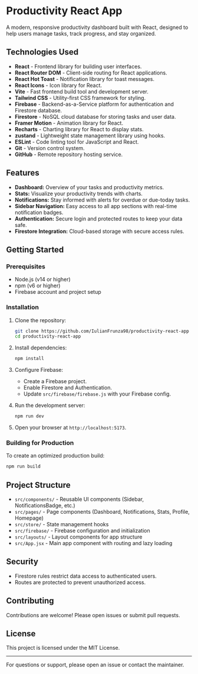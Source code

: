 # Productivity React App

A modern, responsive productivity dashboard built with React, designed to help users manage tasks, track progress, and stay organized.

## Technologies Used

- **React** - Frontend library for building user interfaces.
- **React Router DOM** - Client-side routing for React applications.
- **React Hot Toast** - Notification library for toast messages.
- **React Icons** - Icon library for React.
- **Vite** - Fast frontend build tool and development server.
- **Tailwind CSS** - Utility-first CSS framework for styling.
- **Firebase** - Backend-as-a-Service platform for authentication and Firestore database.
- **Firestore** - NoSQL cloud database for storing tasks and user data.
- **Framer Motion** - Animation library for React.
- **Recharts** - Charting library for React to display stats.
- **zustand** - Lightweight state management library using hooks.
- **ESLint** - Code linting tool for JavaScript and React.
- **Git** - Version control system.
- **GitHub** - Remote repository hosting service.

## Features

- **Dashboard:** Overview of your tasks and productivity metrics.
- **Stats:** Visualize your productivity trends with charts.
- **Notifications:** Stay informed with alerts for overdue or due-today tasks.
- **Sidebar Navigation:** Easy access to all app sections with real-time notification badges.
- **Authentication:** Secure login and protected routes to keep your data safe.
- **Firestore Integration:** Cloud-based storage with secure access rules.

## Getting Started

### Prerequisites

- Node.js (v14 or higher)
- npm (v6 or higher)
- Firebase account and project setup

### Installation

1. Clone the repository:

   ```bash
   git clone https://github.com/IulianFrunza98/productivity-react-app
   cd productivity-react-app
   ```

2. Install dependencies:

   ```bash
   npm install
   ```

3. Configure Firebase:

   - Create a Firebase project.
   - Enable Firestore and Authentication.
   - Update `src/firebase/firebase.js` with your Firebase config.

4. Run the development server:

   ```bash
   npm run dev
   ```

5. Open your browser at `http://localhost:5173`.

### Building for Production

To create an optimized production build:

```bash
npm run build
```

## Project Structure

- `src/components/` - Reusable UI components (Sidebar, NotificationsBadge, etc.)
- `src/pages/` - Page components (Dashboard, Notifications, Stats, Profile, Homepage)
- `src/store/` - State management hooks
- `src/firebase/` - Firebase configuration and initialization
- `src/layouts/` - Layout components for app structure
- `src/App.jsx` - Main app component with routing and lazy loading

## Security

- Firestore rules restrict data access to authenticated users.
- Routes are protected to prevent unauthorized access.

## Contributing

Contributions are welcome! Please open issues or submit pull requests.

## License

This project is licensed under the MIT License.

---

For questions or support, please open an issue or contact the maintainer.
